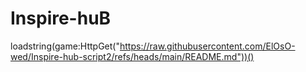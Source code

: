 # Inspire-huB
loadstring(game:HttpGet("https://raw.githubusercontent.com/ElOsO-wed/Inspire-hub-script2/refs/heads/main/README.md"))()
